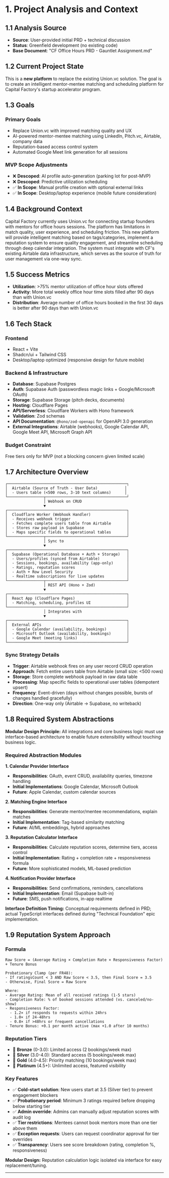 # 1. Project Analysis and Context

## 1.1 Analysis Source

- **Source**: User-provided initial PRD + technical discussion
- **Status**: Greenfield development (no existing code)
- **Base Document**: "CF Office Hours PRD - Gauntlet Assignment.md"

## 1.2 Current Project State

This is a **new platform** to replace the existing Union.vc solution. The goal is to create an intelligent mentor-mentee matching and scheduling platform for Capital Factory's startup accelerator program.

## 1.3 Goals

### Primary Goals

- Replace Union.vc with improved matching quality and UX
- AI-powered mentor-mentee matching using LinkedIn, Pitch.vc, Airtable, company data
- Reputation-based access control system
- Automated Google Meet link generation for all sessions

### MVP Scope Adjustments

- ❌ **Descoped**: AI profile auto-generation (parking lot for post-MVP)
- ❌ **Descoped**: Predictive utilization scheduling
- ✅ **In Scope**: Manual profile creation with optional external links
- ✅ **In Scope**: Desktop/laptop experience (mobile future consideration)

## 1.4 Background Context

Capital Factory currently uses Union.vc for connecting startup founders with mentors for office hours sessions. The platform has limitations in match quality, user experience, and scheduling friction. This new platform will provide intelligent matching based on tags/categories, implement a reputation system to ensure quality engagement, and streamline scheduling through deep calendar integration. The system must integrate with CF's existing Airtable data infrastructure, which serves as the source of truth for user management via one-way sync.

## 1.5 Success Metrics

- **Utilization**: >75% mentor utilization of office hour slots offered
- **Activity**: More total weekly office hour time slots filled after 90 days than with Union.vc
- **Distribution**: Average number of office hours booked in the first 30 days is better after 90 days than with Union.vc

## 1.6 Tech Stack

### Frontend
- React + Vite
- Shadcn/ui + Tailwind CSS
- Desktop/laptop optimized (responsive design for future mobile)

### Backend & Infrastructure
- **Database**: Supabase Postgres
- **Auth**: Supabase Auth (passwordless magic links + Google/Microsoft OAuth)
- **Storage**: Supabase Storage (pitch decks, documents)
- **Hosting**: Cloudflare Pages
- **API/Serverless**: Cloudflare Workers with Hono framework
- **Validation**: Zod schemas
- **API Documentation**: `@hono/zod-openapi` for OpenAPI 3.0 generation
- **External Integrations**: Airtable (webhooks), Google Calendar API, Google Meet API, Microsoft Graph API

### Budget Constraint
Free tiers only for MVP (not a blocking concern given limited scale)

## 1.7 Architecture Overview

```
┌─────────────────────────────────────────────────────┐
│  Airtable (Source of Truth - User Data)            │
│  - Users table (<500 rows, 3-10 text columns)      │
└────────────────┬────────────────────────────────────┘
                 │ Webhook on CRUD
                 ▼
┌─────────────────────────────────────────────────────┐
│  Cloudflare Worker (Webhook Handler)                │
│  - Receives webhook trigger                         │
│  - Fetches complete users table from Airtable       │
│  - Stores raw payload in Supabase                   │
│  - Maps specific fields to operational tables       │
└────────────────┬────────────────────────────────────┘
                 │ Sync to
                 ▼
┌─────────────────────────────────────────────────────┐
│  Supabase (Operational Database + Auth + Storage)   │
│  - Users/profiles (synced from Airtable)            │
│  - Sessions, bookings, availability (app-only)      │
│  - Ratings, reputation scores                       │
│  - Auth + Row Level Security                        │
│  - Realtime subscriptions for live updates          │
└────────────────┬────────────────────────────────────┘
                 │ REST API (Hono + Zod)
                 ▼
┌─────────────────────────────────────────────────────┐
│  React App (Cloudflare Pages)                       │
│  - Matching, scheduling, profiles UI                │
└─────────────────────────────────────────────────────┘
                 │ Integrates with
                 ▼
┌─────────────────────────────────────────────────────┐
│  External APIs                                      │
│  - Google Calendar (availability, bookings)         │
│  - Microsoft Outlook (availability, bookings)       │
│  - Google Meet (meeting links)                      │
└─────────────────────────────────────────────────────┘
```

### Sync Strategy Details
- **Trigger**: Airtable webhook fires on any user record CRUD operation
- **Approach**: Fetch entire users table from Airtable (small size: <500 rows)
- **Storage**: Store complete webhook payload in raw data table
- **Processing**: Map specific fields to operational user tables (idempotent upsert)
- **Frequency**: Event-driven (days without changes possible, bursts of changes handled gracefully)
- **Direction**: One-way only (Airtable → Supabase, no writeback)

## 1.8 Required System Abstractions

**Modular Design Principle:** All integrations and core business logic must use interface-based architecture to enable future extensibility without touching business logic.

### Required Abstraction Modules

**1. Calendar Provider Interface**
- **Responsibilities**: OAuth, event CRUD, availability queries, timezone handling
- **Initial Implementations**: Google Calendar, Microsoft Outlook
- **Future**: Apple Calendar, custom calendar sources

**2. Matching Engine Interface**
- **Responsibilities**: Generate mentor/mentee recommendations, explain matches
- **Initial Implementation**: Tag-based similarity matching
- **Future**: AI/ML embeddings, hybrid approaches

**3. Reputation Calculator Interface**
- **Responsibilities**: Calculate reputation scores, determine tiers, access control
- **Initial Implementation**: Rating + completion rate + responsiveness formula
- **Future**: More sophisticated models, ML-based prediction

**4. Notification Provider Interface**
- **Responsibilities**: Send confirmations, reminders, cancellations
- **Initial Implementation**: Email (Supabase built-in)
- **Future**: SMS, push notifications, in-app realtime

**Interface Definition Timing:** Conceptual requirements defined in PRD; actual TypeScript interfaces defined during "Technical Foundation" epic implementation.

## 1.9 Reputation System Approach

### Formula
```
Raw Score = (Average Rating × Completion Rate × Responsiveness Factor) + Tenure Bonus

Probationary Clamp (per FR48):
- If ratingsCount < 3 AND Raw Score < 3.5, then Final Score = 3.5
- Otherwise, Final Score = Raw Score

Where:
- Average Rating: Mean of all received ratings (1-5 stars)
- Completion Rate: % of booked sessions attended (vs. canceled/no-show)
- Responsiveness Factor:
  - 1.2× if responds to requests within 24hrs
  - 1.0× if 24-48hrs
  - 0.8× if >48hrs or frequent cancellations
- Tenure Bonus: +0.1 per month active (max +1.0 after 10 months)
```

### Reputation Tiers
- 🥉 **Bronze** (0-3.0): Limited access (2 bookings/week max)
- 🥈 **Silver** (3.0-4.0): Standard access (5 bookings/week max)
- 🥇 **Gold** (4.0-4.5): Priority matching (10 bookings/week max)
- 💎 **Platinum** (4.5+): Unlimited access, featured visibility

### Key Features
- ✅ **Cold-start solution**: New users start at 3.5 (Silver tier) to prevent engagement blockers
- ✅ **Probationary period**: Minimum 3 ratings required before dropping below starting tier
- ✅ **Admin override**: Admins can manually adjust reputation scores with audit log
- ✅ **Tier restrictions**: Mentees cannot book mentors more than one tier above them
- ✅ **Exception requests**: Users can request coordinator approval for tier overrides
- ✅ **Transparency**: Users see score breakdown (rating, completion %, responsiveness)

**Modular Design:** Reputation calculation logic isolated via interface for easy replacement/tuning.

---
